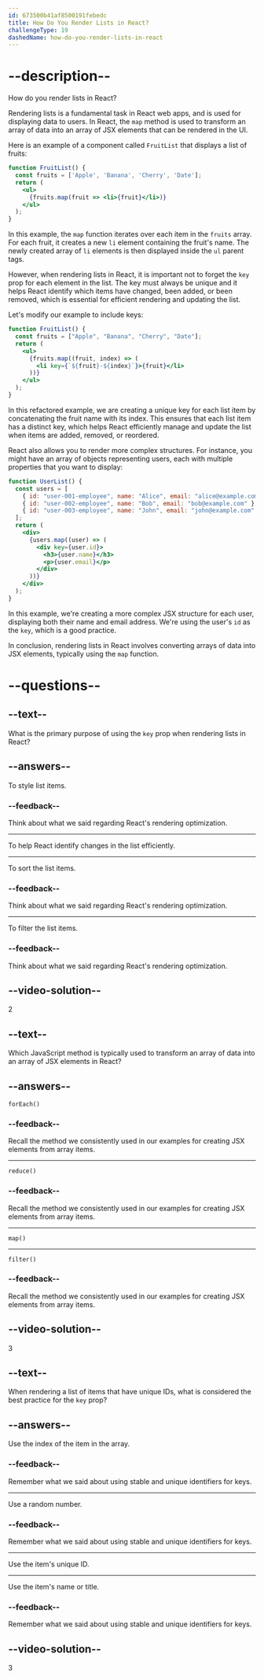 ```yaml
---
id: 673500b41af8500191febedc
title: How Do You Render Lists in React?
challengeType: 19
dashedName: how-do-you-render-lists-in-react
---
```


# --description--

How do you render lists in React?

Rendering lists is a fundamental task in React web apps, and is used for displaying data to users. In React, the `map` method is used to transform an array of data into an array of JSX elements that can be rendered in the UI.

Here is an example of a component called `FruitList` that displays a list of fruits:

```jsx
function FruitList() {
  const fruits = ['Apple', 'Banana', 'Cherry', 'Date'];
  return (
    <ul>
      {fruits.map(fruit => <li>{fruit}</li>)}
    </ul>
  );
}
```

In this example, the `map` function iterates over each item in the `fruits` array. For each fruit, it creates a new `li` element containing the fruit's name. The newly created array of `li` elements is then displayed inside the `ul` parent tags.

However, when rendering lists in React, it is important not to forget the `key` prop for each element in the list. The key must always be unique and it helps React identify which items have changed, been added, or been removed, which is essential for efficient rendering and updating the list. 

Let's modify our example to include keys:

```jsx
function FruitList() {
  const fruits = ["Apple", "Banana", "Cherry", "Date"];
  return (
    <ul>
      {fruits.map((fruit, index) => (
        <li key={`${fruit}-${index}`}>{fruit}</li>
      ))}
    </ul>
  );
}
```

In this refactored example, we are creating a unique key for each list item by concatenating the fruit name with its index. This ensures that each list item has a distinct key, which helps React efficiently manage and update the list when items are added, removed, or reordered.

React also allows you to render more complex structures. For instance, you might have an array of objects representing users, each with multiple properties that you want to display:

```jsx
function UserList() {
  const users = [
    { id: "user-001-employee", name: "Alice", email: "alice@example.com" },
    { id: "user-002-employee", name: "Bob", email: "bob@example.com" },
    { id: "user-003-employee", name: "John", email: "john@example.com" },
  ];
  return (
    <div>
      {users.map((user) => (
        <div key={user.id}>
          <h3>{user.name}</h3>
          <p>{user.email}</p>
        </div>
      ))}
    </div>
  );
}
```

In this example, we're creating a more complex JSX structure for each user, displaying both their name and email address. We're using the user's `id` as the `key`, which is a good practice.

In conclusion, rendering lists in React involves converting arrays of data into JSX elements, typically using the `map` function.

# --questions--

## --text--

What is the primary purpose of using the `key` prop when rendering lists in React?

## --answers--

To style list items.

### --feedback--

Think about what we said regarding React's rendering optimization.

---

To help React identify changes in the list efficiently.

---

To sort the list items.

### --feedback--

Think about what we said regarding React's rendering optimization.

---

To filter the list items.

### --feedback--

Think about what we said regarding React's rendering optimization.

## --video-solution--

2

## --text--

Which JavaScript method is typically used to transform an array of data into an array of JSX elements in React?

## --answers--

`forEach()`

### --feedback--

Recall the method we consistently used in our examples for creating JSX elements from array items.

---

`reduce()`

### --feedback--

Recall the method we consistently used in our examples for creating JSX elements from array items.

---

`map()`

---

`filter()`

### --feedback--

Recall the method we consistently used in our examples for creating JSX elements from array items.

## --video-solution--

3

## --text--

When rendering a list of items that have unique IDs, what is considered the best practice for the `key` prop?

## --answers--

Use the index of the item in the array.

### --feedback--

Remember what we said about using stable and unique identifiers for keys.

---

Use a random number.

### --feedback--

Remember what we said about using stable and unique identifiers for keys.

---

Use the item's unique ID.

---

Use the item's name or title.

### --feedback--

Remember what we said about using stable and unique identifiers for keys.

## --video-solution--

3
